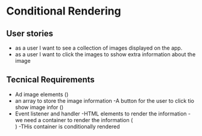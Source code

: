 # Conditional Rendering

## User stories

- as a user I want to see a collection of images displayed on the app.
- as a user I want to click the images to sshow extra information about the image

## Tecnical Requirements

- Ad image elements (<img>)
- an array to store the image information
  -A button for the user to click tio show image infor (<onClick>)
- Event listener and handler
  -HTML elements to render the information
  -we need a container to render the information (<div>)
  -THis container is conditionally rendered
